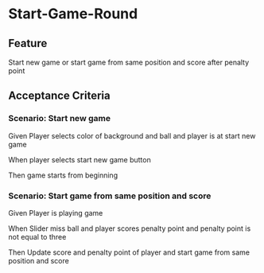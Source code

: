 # Start-Game-Round

## Feature

Start new game or start game from same position and
score after penalty point

## Acceptance Criteria

### Scenario: Start new game

  Given Player selects color of background and ball and
player is at start new game

  When player selects start new game button

  Then game starts from beginning

### Scenario: Start game from same position and score

  Given Player is playing game

  When Slider miss ball and player scores penalty point
and penalty point is not equal to three

  Then Update score and penalty point of player and
start game from same position and score
